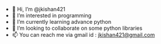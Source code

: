 - 👋 Hi, I’m @jkishan421
- 👀 I’m interested in programming
- 🌱 I’m currently learning advance python
- 💞️ I’m looking to collaborate on some python libraries
- 📫 You can reach me via gmail id : jkishan421@gmail.com

<!---
jaiGit2022/jaiGit2022 is a ✨ special ✨ repository because its `README.md` (this file) appears on your GitHub profile.
You can click the Preview link to take a look at your changes.
--->
